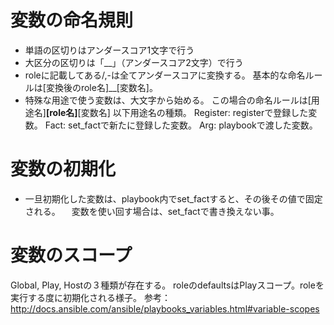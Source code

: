 # 変数の命名規則

- 単語の区切りはアンダースコア1文字で行う
- 大区分の区切りは「__」（アンダースコア2文字）で行う
- roleに記載してある/,-は全てアンダースコアに変換する。
  基本的な命名ルールは[変換後のrole名]__[変数名]。 
- 特殊な用途で使う変数は、大文字から始める。
  この場合の命名ルールは[用途名]__[role名]__[変数名]
  以下用途名の種類。
    Register: registerで登録した変数。
    Fact: set_factで新たに登録した変数。
    Arg: playbookで渡した変数。

# 変数の初期化
- 一旦初期化した変数は、playbook内でset_factすると、その後その値で固定される。
　変数を使い回す場合は、set_factで書き換えない事。

# 変数のスコープ
Global, Play, Hostの３種類が存在する。
roleのdefaultsはPlayスコープ。roleを実行する度に初期化される様子。
参考： http://docs.ansible.com/ansible/playbooks_variables.html#variable-scopes
